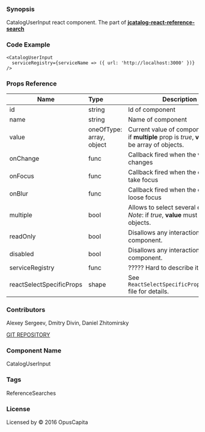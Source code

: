 ### Synopsis

CatalogUserInput react component. The part of 
[**jcatalog-react-reference-search**](http://buildserver.jcatalog.com/gitweb/?p=js-react-reference-search.git)

### Code Example

```
<CatalogUserInput
  serviceRegistry={serviceName => ({ url: 'http://localhost:3000' })}
/>
```

### Props Reference

| Name                          | Type                  | Description                                                |
| ------------------------------|:----------------------| -----------------------------------------------------------|
| id | string | Id of component |
| name | string | Name of component |
| value | oneOfType: array, object | Current value of component. *Note*: if **multiple** prop is *true*, **value** must be array of objects. |
| onChange | func | Callback fired when the **value** changes |
| onFocus | func | Callback fired when the component take focus |
| onBlur | func | Callback fired when the component loose focus |
| multiple | bool | Allows to select several elements. *Note*: if *true*, **value** must be array of objects. |
| readOnly | bool | Disallows any interaction with the component. |
| disabled | bool | Disallows any interaction with the component. |
| serviceRegistry | func | ????? Hard to describe it. ????? |
| reactSelectSpecificProps | shape | See `ReactSelectSpecificProps/index.js` file for details. |

### Contributors
Alexey Sergeev, Dmitry Divin, Daniel Zhitomirsky

[GIT REPOSITORY](http://buildserver.jcatalog.com/gitweb/?p=js-react-reference-search.git)

### Component Name

CatalogUserInput

### Tags

ReferenceSearches

### License

Licensed by © 2016 OpusCapita 

